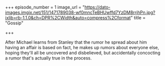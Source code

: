 +++
episode_number = 1
image_url = "https://dato-images.imgix.net/151/1471789038-wf0mncTeBHUwffd7YzDM8rrjhPn.jpg?ixlib=rb-1.1.0&ch=DPR%2CWidth&auto=compress%2Cformat"
title = "Gossip"

+++

After Michael learns from Stanley that the rumor he spread about him having an affair is based on fact, he makes up rumors about everyone else, hoping they'll all be uncovered and disbelieved, but accidentally concocting a rumor that's actually true in the process.